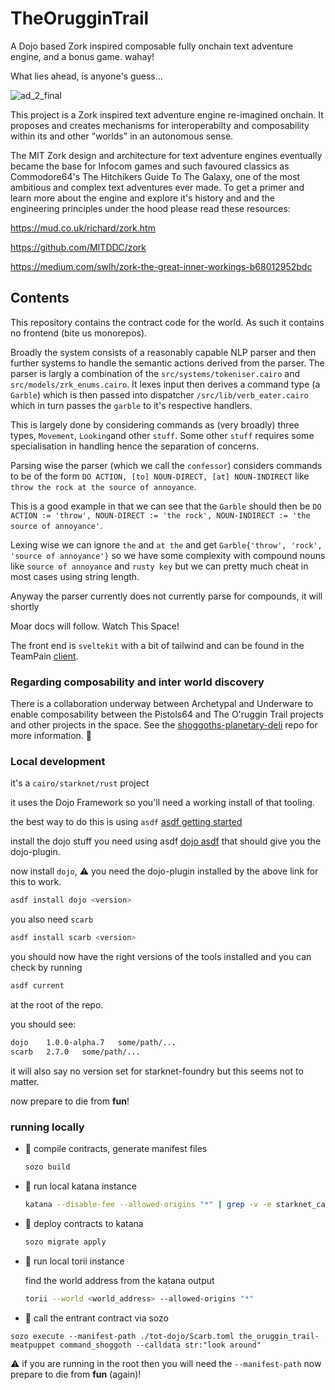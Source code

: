 # TheOrugginTrail
A Dojo based Zork inspired composable fully onchain text adventure engine, and a bonus game. wahay!

What lies ahead, is anyone's guess...

![ad_2_final](https://github.com/ArchetypalTech/TheOrugginTrail/assets/983878/b90bcc55-2ba1-4564-94e1-d08184c1e49c)


This project is a Zork inspired text adventure engine re-imagined onchain. It proposes and creates mechanisms for interoperabilty and composability within its and other "worlds" in an autonomous sense.

The MIT Zork design and architecture for text adventure engines eventually became the base for Infocom games and such favoured classics as Commodore64's The Hitchikers Guide To The Galaxy, one of the most ambitious and complex text adventures ever made. To get a primer and learn more about the engine and explore it's history and and the engineering principles under the hood please read these resources:

https://mud.co.uk/richard/zork.htm

https://github.com/MITDDC/zork

https://medium.com/swlh/zork-the-great-inner-workings-b68012952bdc

## Contents

This repository contains the contract code for the world. As such it contains no frontend (bite us monorepos).

Broadly the system consists of a reasonably capable  NLP parser and then further systems to handle the semantic actions derived from the parser.
The parser is largly a combination of the `src/systems/tokeniser.cairo` and `src/models/zrk_enums.cairo`. It lexes input then derives a command type (a `Garble`) which is then passed into dispatcher `/src/lib/verb_eater.cairo` which in turn passes the `garble` to it's respective handlers. 

This is largely done by considering commands as (very broadly) three types, `Movement`, `Looking`and other `stuff`. Some other `stuff` requires some specialisation in handling hence the separation of concerns.

Parsing wise the parser (which we call the `confessor`) considers commands to be of the form `DO ACTION, [to] NOUN-DIRECT, [at] NOUN-INDIRECT` like `throw the rock at the source of annoyance`.
 
This is a good example in that we can see that the `Garble` should then be `DO ACTION := 'throw', NOUN-DIRECT := 'the rock', NOUN-INDIRECT := 'the source of annoyance'`.

Lexing wise we can ignore `the` and `at the` and get `Garble{'throw', 'rock', 'source of annoyance'}` so we have some complexity with compound nouns like `source of annoyance` and `rusty key` but we can pretty much cheat in most cases using string length.

Anyway the parser currently does not currently parse for compounds, it will shortly 

Moar docs will follow. Watch This Space!

The front end is `sveltekit` with a bit of tailwind and can be found in the TeamPain [client](https://github.com/ArchetypalTech/TeamPainClient).

### Regarding composability and inter world discovery

There is a collaboration underway between Archetypal and Underware to enable composability between the Pistols64 and The O'ruggin Trail projects and other projects in the space. See the [shoggoths-planetary-deli](https://github.com/archetypaltech/shoggoths-planetary-deli) repo for more information. :eyes:

### Local development

it's a `cairo/starknet/rust` project

it uses the Dojo Framework so you'll need a working install of that tooling.

the best way to do this is using `asdf`
[asdf getting started](https://asdf-vm.com/guide/getting-started.html)

install the dojo stuff you need using asdf [dojo asdf](https://book.dojoengine.org/getting-started#install-using-asdf)
that should give you the dojo-plugin.

now install `dojo`, ⚠️ you need the dojo-plugin installed by the above link for this to work.
```sh
asdf install dojo <version>
```

you also need `scarb`
```sh 
asdf install scarb <version>
```

you should now have the right versions of the tools installed and you can check by running

```sh
asdf current
```

at the root of the repo.

you should see:
```sh
dojo    1.0.0-alpha.7   some/path/...
scarb   2.7.0   some/path/...
```

it will also say no version set for starknet-foundry but this seems not to matter.

now prepare to die from __fun__!


### running locally
* :rocket: compile contracts, generate manifest files
    ```sh
    sozo build
    ```

* :rocket: run local katana instance

    ```sh
    katana --disable-fee --allowed-origins "*" | grep -v -e starknet_call -e starknet_blockHashAndNumber -e starknet_getBlockWithTxs
    ```

* :rocket: deploy contracts to katana

    ```sh
    sozo migrate apply
    ```

* :rocket: run local torii instance

    find the world address from the katana output

    ```sh
    torii --world <world_address> --allowed-origins "*"
    ```

* :rocket: call the entrant contract via sozo

``` shell 
sozo execute --manifest-path ./tot-dojo/Scarb.toml the_oruggin_trail-meatpuppet command_shoggoth --calldata str:"look around"
```


:warning: if you are running in the root then you will need the `--manifest-path`
now prepare to die from __fun__ (again)!
